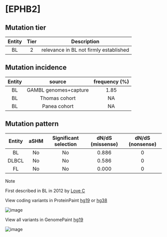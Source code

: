 # [EPHB2]

## Mutation tier

|Entity|Tier|Description                           |
|:------:|:----:|--------------------------------------|
|BL    |2   |relevance in BL not firmly established|
## Mutation incidence

|Entity|source               |frequency (%)|
|:------:|:---------------------:|:-------------:|
|BL    |GAMBL genomes+capture|1.85         |
|BL    |Thomas cohort        |  NA         |
|BL    |Panea cohort         |  NA         |

## Mutation pattern

|Entity|aSHM|Significant selection|dN/dS (missense)|dN/dS (nonsense)|
|:------:|:----:|:---------------------:|:----------------:|:----------------:|
|BL    |No  |No                   |0.886           |0               |
|DLBCL |No  |No                   |0.586           |0               |
|FL    |No  |No                   |0.000           |0               |


> [!NOTE]
> First described in BL in 2012 by [Love C](https://pubmed.ncbi.nlm.nih.gov/23143597)

View coding variants in ProteinPaint [hg19](https://www.bcgsc.ca/downloads/morinlab/GAMBL/test/genes/EPHB2_protein.html)  or [hg38](https://www.bcgsc.ca/downloads/morinlab/GAMBL/test/genes/EPHB2_protein_hg38.html)

![image](../../images/proteinpaint/EPHB2_NM_017449.svg)

View all variants in GenomePaint [hg19](https://www.bcgsc.ca/downloads/morinlab/GAMBL/test/genes/EPHB2.html)

![image](../../images/proteinpaint/EPHB2.svg)
